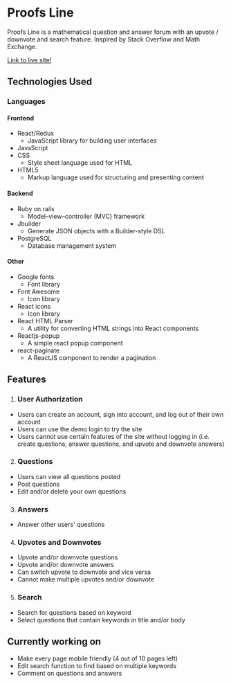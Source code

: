 # Proofs Line
Proofs Line is a mathematical question and answer forum with an upvote / downvote and search feature. Inspired by Stack Overflow and Math Exchange.

[Link to live site!](https://proofs-line.herokuapp.com/#/)

## Technologies Used
### Languages
#### Frontend
* React/Redux
  * JavaScript library for building user interfaces
* JavaScript
* CSS 
  * Style sheet language used for HTML
* HTML5
  * Markup language used for structuring and presenting content 

#### Backend
* Ruby on rails 
  *  Model–view–controller (MVC) framework
* Jbuilder
  * Generate JSON objects with a Builder-style DSL
* PostgreSQL
  * Database management system

#### Other
* Google fonts
  * Font library
* Font Awesome
  * Icon library
* React icons
  * Icon library
* React HTML Parser
  * A utility for converting HTML strings into React components
* Reactjs-popup
  * A simple react popup component
* react-paginate
  * A ReactJS component to render a pagination

## Features
1. ### User Authorization
* Users can create an account, sign into account, and log out of their own account
* Users can use the demo login to try the site
* Users cannot use certain features of the site without logging in (i.e. create questions, answer questions, and upvote and downvote answers)

2. ### Questions
* Users can view all questions posted
* Post questions
* Edit and/or delete your own questions

3. ### Answers
* Answer other users' questions

4. ### Upvotes and Downvotes
* Upvote and/or downvote questions
* Upvote and/or downvote answers
* Can switch upvote to downvote and vice versa
* Cannot make multiple upvotes and/or downvote

5. ### Search
* Search for questions based on keyword
* Select questions that contain keywords in title and/or body

## Currently working on
* Make every page mobile friendly (4 out of 10 pages left)
* Edit search function to find based on multiple keywords
* Comment on questions and answers
